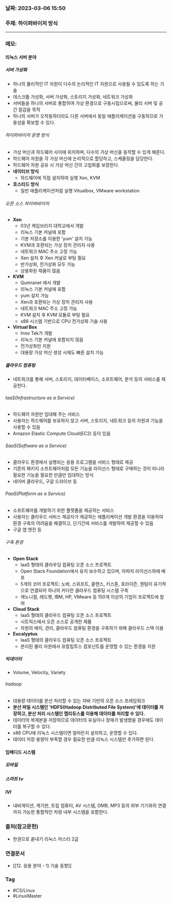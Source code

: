 ### 날짜: 2023-03-06 15:50

### 주제: 하이퍼바이저 방식
---
### 메모: 
#### 리눅스 서버 분야 
##### 서버 가상화
- 하나의 물리적인 IT 자원이 다수의 논리적인 IT 자원으로 사용될 수 있도록 하는 기술
- 데스크톱 가상화, 서버 가상화, 스토리지 가상화, 네트워크 가상화
- 서버들을 하나의 서버로 통합하여 가상 환경으로 구동시킴으로써, 물리 서버 및 공간 절감을 목적
- 하나의 서버가 오작동하더라도 다른 서버에서 동일 애플리케이션을 구동하므로 가용성을 확보할 수 있다.
###### 하이퍼바이저 운영 방식 
- 가상 머신과 하드웨어 사이에 위치하며, 다수의 가상 머신을 동작할 수 있게 해준다. 
- 하드웨어 자원을 각 가상 머신에 논리적으로 할당하고, 스케줄링을 담당한다. 
- 하드웨어 자원 공유 시 가상 머신 간의 고립화를 보장한다. 
- **네이티브 방식**
	- 하드웨어에 직접 설치하여 실행 Xen, KVM
- **호스티드 방식**
	- 일반 애플리케이션처럼 실행 Vitualbox, VMware workstation
###### 오픈 소스 하이버바이저
- **Xen**
	- 03년 케임브리지 대학교에서 개발 
	- 리눅스 기본 커널에 포함
	- 기본 저장소를 이용한 'yum' 설치 가능 
	- KVM과 호환되는 가상 장치 관리자 사용 
	- 네트워크 MAC 주소 고정 가능 
	- Xen 설치 후 Xen 커널로 부팅 필요 
	- 반가상화, 전가상화 모두 가능 
	- 상용화된 제품이 많음 
- **KVM**
	- Qumranet 에서 개발 
	- 리눅스 기본 커널에 포함 
	- yum 설치 가능 
	- Xen과 호환되는 가상 장치 관리자 사용 
	- 네트워크 MAC 주소 고정 가능 
	- KVM 설치 후 KVM 모듈로 부팅 필요
	- x86 시스템 기반으로 CPU 전가상화 기술 사용
- **Virtual Box**
	- Inno Tek가 개발 
	- 리눅스 기본 커널에 포함되지 않음 
	- 전가상화만 지원 
	- 대용량 가상 머신 생성 시에도 빠른 설치 가능
##### 클라우드 컴퓨팅
- 네트워크를 통해 서버, 스토리지, 데이터베이스, 소프트웨어, 분석 등의 서비스를 제공한다. 
###### IaaS(Infrastructure as a Service)
- 하드웨어 자원만 임대해 주는 서비스 
- 사용자는 하드웨어를 보유하지 않고 서버, 스토리지, 네트워크 등의 자원과 기능을 사용할 수 있음 
- Amazon Elastic Compute Cloud(EC2) 등이 있음
###### SaaS(Software as a Service)
- 클라우드 환경에서 실행되는 응용 프로그램을 서비스 형태로 제공
- 기존의 패키지 소프트웨어처럼 모든 기능을 라이선스 형태로 구매하는 것이 아니라 필요한 기능을 필요한 만큼만 임대하는 방식 
- 네이버 클라우드, 구글 드라이브 등 
###### PaaS(Platform as a Service)
- 소프트웨어를 개발하기 위한 플랫폼을 제공하는 서비스  
- 사용자는 클라우드 서비스 제공자가 제공하는 애플리케이션 개발 환경을 이용하여 환경 구축의 어려움을 해결하고, 단기간에 서비스를 개발하여 제공할 수 있음 
- 구글 앱 엔진 등
###### 구축 환경 
- **Open Stack**
	- IaaS 형태의 클라우딩 컴퓨팅 오픈 소스 프로젝트 
	- Open Stack Foundation에서 유지 보수하고 있으며, 아파치 라이선스하에 배포
	- 5개의 코어 프로젝트: 노바, 스위프트, 클랜스, 키스톤, 호라이즌, 퀀텀이 유기적으로 연결되어 하나의 커다란 클라우드 컴퓨팅 시스템 구축 
	- 캐노니컬, 레드햇, IBM, HP, VMware 등 150개 이상의 기업이 프로젝트에 참여 
- **Cloud Stack** 
	- IaaS 형태의 클라우드 컴퓨팅 오픈 소스 프로젝트 
	- 시트릭스에서 오픈 소스로 공개한 제품 
	- 자원의 배치, 관리, 클라우드 컴퓨팅 환경을 구축하기 위해 클라우드 스택 이용
- **Eucalyptus** 
	- IaaS 형태의 클라우드 컴퓨팅 오픈 소스 프로젝트 
	- 분리된 물리 자원에서 유칼립투스 컴포넌트를 운영할 수 있는 환경을 지원 
##### 빅데이터
- Volume, Velocity, Variety
###### hadoop
- 대용량 데이터를 분산 처리할 수 있는 자바 기반의 오픈 소스 프레임워크 
- **분산 파일 시스템인 'HDFS(Hadoop Distributed File System)'에 데이터를 저장하고, 분산 처리 시스템인 맵리듀스를 이용해 데이터를 처리할 수 있다.**
- 데이터의 복제본을 저장하므로 데이터의 유실이나 장애가 발생했을 경우에도 데이터를 복구할 수 있다. 
- x86 CPU에 리눅스 시스템이면 얼마든지 설치하고, 운영할 수 있다. 
- 데이터 저장 용량이 부족할 경우 필요한 만큼 리눅스 시스템만 추가하면 된다. 
#### 임베디드 시스템 
##### 모바일 
##### 스마트 tv
##### IVI
- 내비게이션, 계기판, 트립 컴퓨터, AV 시스템, DMB, MP3 등의 외부 기기와의 연결까지 가능한 통합적인 차량 내부 시스템을 포함한다. 

### 출처(참고문헌) 
- 한권으로 끝내기 리눅스 마스터 2급

### 연결문서 
- [[12. 응용 분야 - 1) 기술 동향]]

### Tag
- #CS/Linux 
- #LinuxMaster 